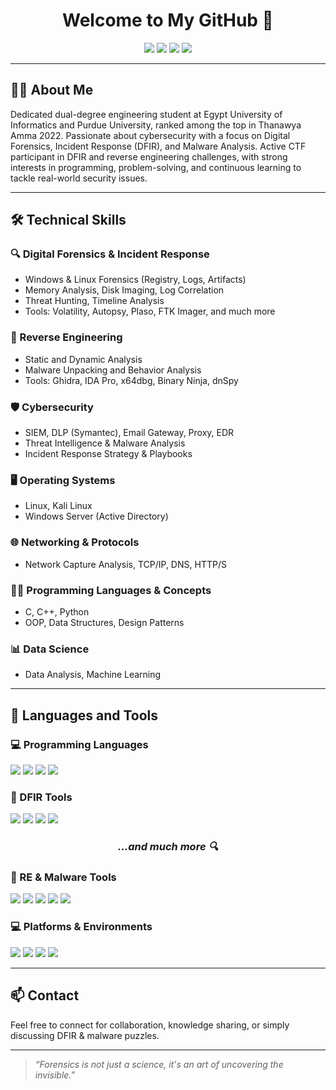 <h1 align="center">Welcome to My GitHub 👋</h1>

<p align="center">
  <img src="https://img.shields.io/badge/DFIR-%23008080?style=flat-square&logo=veritas&logoColor=white"/>
  <img src="https://img.shields.io/badge/Reverse_Engineering-critical?style=flat-square&logo=virustotal&logoColor=white"/>
  <img src="https://img.shields.io/badge/Cybersecurity-%23005F73?style=flat-square&logo=tryhackme&logoColor=white"/>
  <img src="https://img.shields.io/badge/Problem_Solving-%23008ECC?style=flat-square&logo=codeforces&logoColor=white"/>
</p>

---

## 🧑‍💼 About Me

Dedicated dual-degree engineering student at Egypt University of Informatics and Purdue University, ranked among the top in Thanawya
 Amma 2022. Passionate about cybersecurity with a focus on Digital Forensics, Incident Response (DFIR), and Malware Analysis. Active CTF
 participant in DFIR and reverse engineering challenges, with strong interests in programming, problem-solving, and continuous learning to
 tackle real-world security issues.


---

## 🛠 Technical Skills

### 🔍 Digital Forensics & Incident Response
- Windows & Linux Forensics (Registry, Logs, Artifacts)
- Memory Analysis, Disk Imaging, Log Correlation
- Threat Hunting, Timeline Analysis
- Tools: Volatility, Autopsy, Plaso, FTK Imager, and much more

### 🧪 Reverse Engineering
- Static and Dynamic Analysis
- Malware Unpacking and Behavior Analysis
- Tools: Ghidra, IDA Pro, x64dbg, Binary Ninja, dnSpy

### 🛡 Cybersecurity
- SIEM, DLP (Symantec), Email Gateway, Proxy, EDR
- Threat Intelligence & Malware Analysis
- Incident Response Strategy & Playbooks

### 🖥 Operating Systems
- Linux, Kali Linux
- Windows Server (Active Directory)

### 🌐 Networking & Protocols
- Network Capture Analysis, TCP/IP, DNS, HTTP/S

### 🧑‍💻 Programming Languages & Concepts
- C, C++, Python
- OOP, Data Structures, Design Patterns

### 📊 Data Science
- Data Analysis, Machine Learning

---

## 🧰 Languages and Tools

### 💻 Programming Languages
<p>
  <img src="https://img.shields.io/badge/C-A8B9CC?style=for-the-badge&logo=c&logoColor=white"/>
  <img src="https://img.shields.io/badge/C++-00599C?style=for-the-badge&logo=cplusplus&logoColor=white"/>
  <img src="https://img.shields.io/badge/Python-3776AB?style=for-the-badge&logo=python&logoColor=white"/>
  <img src="https://img.shields.io/badge/Assembly-6E4C13?style=for-the-badge"/>
</p>

### 🔧 DFIR Tools
<p>
  <img src="https://img.shields.io/badge/Volatility-556B2F?style=for-the-badge&logo=forensic&logoColor=white"/>
  <img src="https://img.shields.io/badge/Autopsy-003366?style=for-the-badge"/>
  <img src="https://img.shields.io/badge/Plaso-5B5EA6?style=for-the-badge"/>
  <img src="https://img.shields.io/badge/FTK_Imager-696969?style=for-the-badge"/>
</p>

<h3 align="center"><em>...and much more 🔍</em></h3>


### 🧠 RE & Malware Tools
<p>
  <img src="https://img.shields.io/badge/IDA_Pro-yellow?style=for-the-badge"/>
  <img src="https://img.shields.io/badge/Ghidra-F80000?style=for-the-badge&logo=ghidra&logoColor=white"/>
  <img src="https://img.shields.io/badge/Binary_Ninja-000000?style=for-the-badge"/>
  <img src="https://img.shields.io/badge/x64dbg-333333?style=for-the-badge"/>
  <img src="https://img.shields.io/badge/dnSpy-800080?style=for-the-badge&logo=.net&logoColor=white"/>
</p>

### 💻 Platforms & Environments
<p>
  <img src="https://img.shields.io/badge/Linux-FCC624?style=for-the-badge&logo=linux&logoColor=black"/>
  <img src="https://img.shields.io/badge/Kali_Linux-557C94?style=for-the-badge&logo=kali-linux&logoColor=white"/>
  <img src="https://img.shields.io/badge/Windows_Server-0078D6?style=for-the-badge&logo=windows&logoColor=white"/>
  <img src="https://img.shields.io/badge/VirtualBox-183A61?style=for-the-badge&logo=virtualbox&logoColor=white"/>
</p>

---

## 📫 Contact

Feel free to connect for collaboration, knowledge sharing, or simply discussing DFIR & malware puzzles.

---

> _“Forensics is not just a science, it's an art of uncovering the invisible.”_
